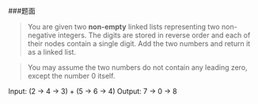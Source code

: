 ###题面

>You are given two **non-empty** linked lists representing two non-negative integers. 
>The digits are stored in reverse order and each of their nodes contain a single digit. Add the two numbers and return it as a linked list.

>You may assume the two numbers do not contain any leading zero, except the number 0 itself.

Input: (2 -> 4 -> 3) + (5 -> 6 -> 4)
Output: 7 -> 0 -> 8